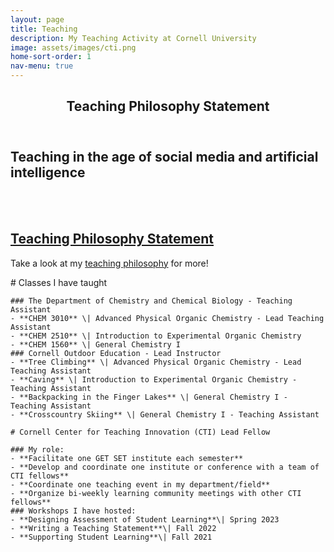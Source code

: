 ```yaml
---
layout: page
title: Teaching
description: My Teaching Activity at Cornell University
image: assets/images/cti.png
home-sort-order: 1
nav-menu: true
---
```

<!-- Main -->
<div id="main" class="alt">

<!-- One -->
<section id="one">
	<div class="inner">
		<header class="major">
			<h1>Teaching Philosophy Statement</h1>
		</header>

<!-- Content -->
<h2 id="content">Teaching in the age of social media and artificial intelligence</h2>

<br />
<br />

# [Teaching Philosophy Statement](/Teaching_philosophy.html)

Take a look at my [teaching philosophy](/Teaching_philosophy.html) for more!
<div markdown="1">
    # Classes I have taught

    ### The Department of Chemistry and Chemical Biology - Teaching Assistant
    - **CHEM 3010** \| Advanced Physical Organic Chemistry - Lead Teaching Assistant  
    - **CHEM 2510** \| Introduction to Experimental Organic Chemistry
    - **CHEM 1560** \| General Chemistry I
    ### Cornell Outdoor Education - Lead Instructor
    - **Tree Climbing** \| Advanced Physical Organic Chemistry - Lead Teaching Assistant  
    - **Caving** \| Introduction to Experimental Organic Chemistry - Teaching Assistant  
    - **Backpacking in the Finger Lakes** \| General Chemistry I - Teaching Assistant
    - **Crosscountry Skiing** \| General Chemistry I - Teaching Assistant 

    # Cornell Center for Teaching Innovation (CTI) Lead Fellow

    ### My role:
    - **Facilitate one GET SET institute each semester** 
    - **Develop and coordinate one institute or conference with a team of CTI fellows**
    - **Coordinate one teaching event in my department/field**
    - **Organize bi-weekly learning community meetings with other CTI fellows**
    ### Workshops I have hosted:  
    - **Designing Assessment of Student Learning**\| Spring 2023
    - **Writing a Teaching Statement**\| Fall 2022
    - **Supporting Student Learning**\| Fall 2021
</div>
